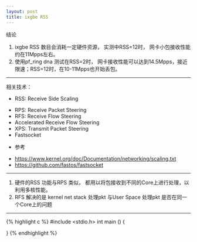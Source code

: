 ```yaml
---
layout: post
title: ixgbe RSS 
---
```



结论 
1. ixgbe RSS 数目会消耗一定硬件资源， 实测中RSS=12时， 网卡小包接收性能约在11Mpps左右。
2. 使用pf_ring dna 测试在RSS=2时， 网卡接收性能可以达到14.5Mpps，接近限速；RSS=12时，在10-11Mpps也开始丢包。

****
相关技术：

* RSS: Receive Side Scaling
- RPS: Receive Packet Steering
- RFS: Receive Flow Steering
- Accelerated Receive Flow Steering
- XPS: Transmit Packet Steering
- Fastsocket
  
+ 参考 
- https://www.kernel.org/doc/Documentation/networking/scaling.txt
- https://github.com/fastos/fastsocket


----

1. 硬件的RSS 功能与RPS 类似， 都用以将包接收到不同的Core上进行处理，以利用多核性能。
2. RFS 解决的是 kernel net stack 处理pkt 与User Space 处理pkt 是否在同一个Core上的问题


----









{% highlight c %}
#include <stdio.h>
int main ()
{

}
{% endhighlight %} 
